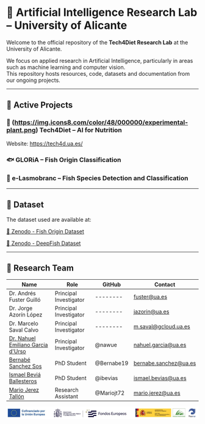 # 🧠 Artificial Intelligence Research Lab – University of Alicante

Welcome to the official repository of the **Tech4Diet Research Lab** at the University of Alicante.

We focus on applied research in Artificial Intelligence, particularly in areas such as machine learning and computer vision.  
This repository hosts resources, code, datasets and documentation from our ongoing projects.

---
## 🚀 Active Projects

### 🔬 (https://img.icons8.com/color/48/000000/experimental-plant.png) Tech4Diet – AI for Nutrition

Website: https://tech4d.ua.es/

### 🐟 GLORiA – Fish Origin Classification

### 🦈 e-Lasmobranc – Fish Species Detection and Classification

---
## 🔗 Dataset

The dataset used are available at:  

[🎣 Zenodo - Fish Origin Dataset](https://zenodo.org/records/7082807)

[🎣 Zenodo - DeepFish Dataset](https://zenodo.org/records/6475675)

---

## 👥 Research Team

| Name | Role | GitHub | Contact
|------|------|--------|--------|
| Dr. Andrés Fuster Guilló | Principal Investigator | --------| fuster@ua.es
| Dr. Jorge Azorín López | Principal Investigator | --------| jazorin@ua.es
| Dr. Marcelo Saval Calvo | Principal Investigator | --------| m.saval@gcloud.ua.es
| [Dr. Nahuel Emiliano Garcia d'Urso](https://github.com/nawue) | Principal Investigator | @nawue | nahuel.garcia@ua.es
| [Bernabé Sanchez Sos](https://github.com/Bernabe19) | PhD Student | @Bernabe19 | bernabe.sanchez@ua.es
| [Ismael Beviá Ballesteros](https://github.com/ibevias) | PhD Student | @ibevias | ismael.bevias@ua.es
| [Mario Jerez Tallón](https://github.com/Mariojt72) | Research Assistant | @Mariojt72 | mario.jerez@ua.es

<!-- Logos centered -->
<p align="center">
  <img src="./images/logos.png" width="900"/>
</p>
